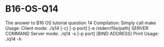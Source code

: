 # B16-OS-Q14
The answer to B16 OS tutorial question 14
Compilation:
Simply call make
Usage:
Client mode: ./q14 [-c] [-p port] [-e /stderr/file/path] SERVER COMMAND
Server mode: ./q14 -s [-p port] [BIND ADDRESS]
Print Usage: ./q14 -h
